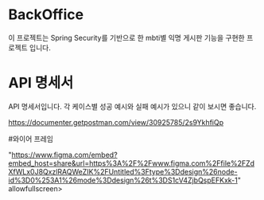 # BackOffice

이 프로젝트는 Spring Security를 기반으로 한 mbti별 익명 게시판 기능을 구현한 프로젝트 입니다.



# API 명세서

API 명세서입니다. 각 케이스별 성공 예시와 실패 예시가 있으니 같이 보시면 좋습니다.

https://documenter.getpostman.com/view/30925785/2s9YkhfiQp

#와이어 프레임

"https://www.figma.com/embed?embed_host=share&url=https%3A%2F%2Fwww.figma.com%2Ffile%2FZdXfWLx0J8QxzlRAQWeZIK%2FUntitled%3Ftype%3Ddesign%26node-id%3D0%253A1%26mode%3Ddesign%26t%3DS1cV4ZjbQspEFKxk-1" allowfullscreen></iframe>
